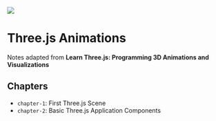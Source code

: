 ![](https://project-banner.phamn23.repl.co/?title=Three.js%20Animations&description=Notes%20adapted%20from%20Learn%20Three.js)

# Three.js Animations
Notes adapted from __Learn Three.js: Programming 3D Animations and Visualizations__  

## Chapters
- `chapter-1`: First Three.js Scene
- `chapter-2`: Basic Three.js Application Components